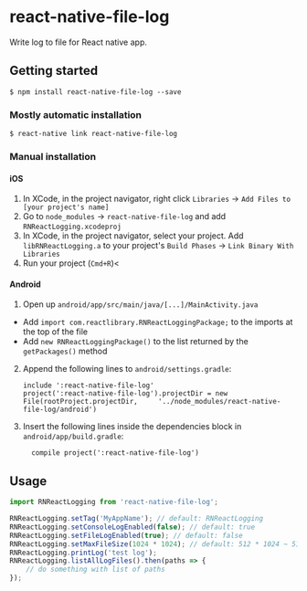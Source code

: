 # react-native-file-log
Write log to file for React native app.

## Getting started

`$ npm install react-native-file-log --save`

### Mostly automatic installation

`$ react-native link react-native-file-log`

### Manual installation


#### iOS

1. In XCode, in the project navigator, right click `Libraries` -> `Add Files to [your project's name]`
2. Go to `node_modules` -> `react-native-file-log` and add `RNReactLogging.xcodeproj`
3. In XCode, in the project navigator, select your project. Add `libRNReactLogging.a` to your project's `Build Phases` -> `Link Binary With Libraries`
4. Run your project (`Cmd+R`)<

#### Android

1. Open up `android/app/src/main/java/[...]/MainActivity.java`
  - Add `import com.reactlibrary.RNReactLoggingPackage;` to the imports at the top of the file
  - Add `new RNReactLoggingPackage()` to the list returned by the `getPackages()` method
2. Append the following lines to `android/settings.gradle`:
  	```
  	include ':react-native-file-log'
  	project(':react-native-file-log').projectDir = new File(rootProject.projectDir, 	'../node_modules/react-native-file-log/android')
  	```
3. Insert the following lines inside the dependencies block in `android/app/build.gradle`:
  	```
      compile project(':react-native-file-log')
  	```


## Usage
```javascript
import RNReactLogging from 'react-native-file-log';

RNReactLogging.setTag('MyAppName'); // default: RNReactLogging
RNReactLogging.setConsoleLogEnabled(false); // default: true
RNReactLogging.setFileLogEnabled(true); // default: false
RNReactLogging.setMaxFileSize(1024 * 1024); // default: 512 * 1024 ~ 512 kb
RNReactLogging.printLog('test log');
RNReactLogging.listAllLogFiles().then(paths => {
    // do something with list of paths
});
``` 
